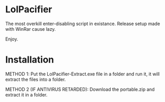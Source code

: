 # LolPacifier
The most overkill enter-disabling script in existance.
Release setup made with WinRar cause lazy.

Enjoy.

# Installation

METHOD 1:
Put the LolPacifier-Extract.exe file in a folder and run it, it will extract the files into a folder.

METHOD 2 (IF ANTIVIRUS RETARDED):
Download the portable.zip and extract it in a folder.
